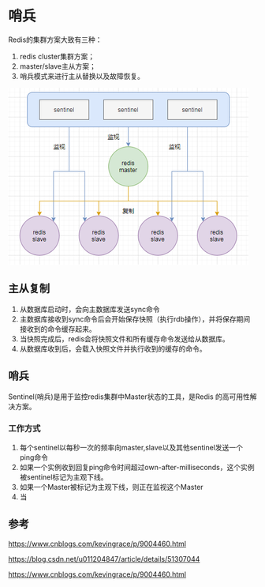# 哨兵
Redis的集群方案大致有三种：
1. redis cluster集群方案；
2. master/slave主从方案；
3. 哨兵模式来进行主从替换以及故障恢复。

![title](https://raw.githubusercontent.com/pallcard/noteImg/master/noteImg/2020/04/09/1586402498072-1586402498130.png)

## 主从复制

1. 从数据库启动时，会向主数据库发送sync命令
2. 主数据库接收到sync命令后会开始保存快照（执行rdb操作），并将保存期间接收到的命令缓存起来。
3. 当快照完成后，redis会将快照文件和所有缓存命令发送给从数据库。
4. 从数据库收到后，会载入快照文件并执行收到的缓存的命令。

## 哨兵
Sentinel(哨兵)是用于监控redis集群中Master状态的工具，是Redis 的高可用性解决方案。

### 工作方式
1. 每个sentinel以每秒一次的频率向master,slave以及其他sentinel发送一个ping命令
2. 如果一个实例收到回复ping命令时间超过own-after-milliseconds，这个实例被sentinel标记为主观下线。
3. 如果一个Master被标记为主观下线，则正在监视这个Master
4. 当


## 参考
https://www.cnblogs.com/kevingrace/p/9004460.html

https://blog.csdn.net/u011204847/article/details/51307044










































































https://www.cnblogs.com/kevingrace/p/9004460.html